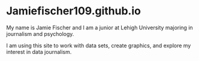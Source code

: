 # Jamiefischer109.github.io
My name is Jamie Fischer and I am a junior at Lehigh University majoring in journalism and psychology. 

I am using this site to work with data sets, create graphics, and explore my interest in data journalism.
